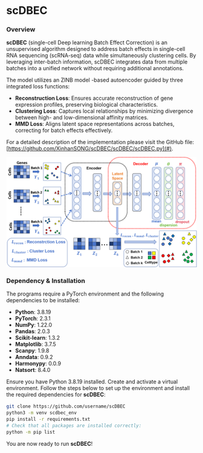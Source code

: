 # scDBEC
### Overview  

**scDBEC** (single-cell Deep learning Batch Effect Correction) is an unsupervised algorithm designed to address batch effects in single-cell RNA sequencing (scRNA-seq) data while simultaneously clustering cells. By leveraging inter-batch information, scDBEC integrates data from multiple batches into a unified network without requiring additional annotations.  

The model utilizes an ZINB model -based autoencoder guided by three integrated loss functions:  
- **Reconstruction Loss**: Ensures accurate reconstruction of gene expression profiles, preserving biological characteristics.  
- **Clustering Loss**: Captures local relationships by minimizing divergence between high- and low-dimensional affinity matrices.  
- **MMD Loss**: Aligns latent space representations across batches, correcting for batch effects effectively.  

For a detailed description of the implementation please visit the GitHub file: [https://github.com/XinhanSONG/scDBEC/scDBEC/scDBEC.py](#).

![image](https://github.com/XinhanSONG/scDBEC/blob/main/Overview.png)

### Dependency & Installation 
The programs require a PyTorch environment and the following dependencies to be installed:  

- **Python**: 3.8.19  
- **PyTorch**: 2.3.1  
- **NumPy**: 1.22.0  
- **Pandas**: 2.0.3  
- **Scikit-learn**: 1.3.2  
- **Matplotlib**: 3.7.5  
- **Scanpy**: 1.9.8  
- **Anndata**: 0.9.2  
- **Harmonypy**: 0.0.9  
- **Natsort**: 8.4.0  

Ensure you have Python 3.8.19 installed. Create and activate a virtual environment. Follow the steps below to set up the environment and install the required dependencies for **scDBEC**:  

```bash  
git clone https://github.com/username/scDBEC  
python3 -m venv scdbec_env  
pip install -r requirements.txt  
# Check that all packages are installed correctly:  
python -m pip list  
```  
You are now ready to run **scDBEC**!